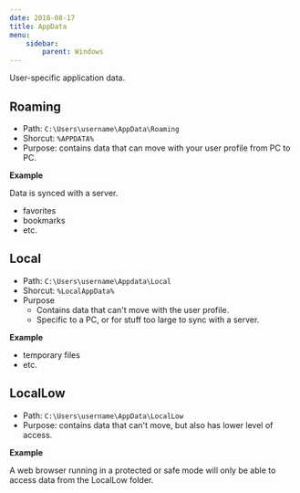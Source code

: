 ```yaml
---
date: 2018-08-17
title: AppData
menu:
    sidebar:
        parent: Windows
---
```


User-specific application data.



## Roaming 
- Path: `C:\Users\username\AppData\Roaming`
- Shorcut: `%APPDATA%`
- Purpose: contains data that can move with your user profile from PC to PC.


__Example__

Data is synced with a server.

- favorites
- bookmarks
- etc.



## Local
- Path: `C:\Users\username\Appdata\Local`
- Shorcut: `%LocalAppData%`
- Purpose
    + Contains data that can't move with the user profile.
    + Specific to a PC, or for stuff too large to sync with a server.


__Example__

- temporary files
- etc.



## LocalLow
- Path: `C:\Users\username\AppData\LocalLow`
- Purpose: contains data that can't move, but also has lower level of access.


__Example__

A web browser running in a protected or safe mode will only be able to access data from the LocalLow folder.
